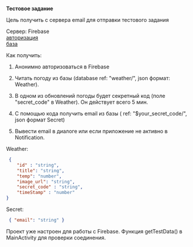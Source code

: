 **Тестовое задание**

Цель получить с сервера email для отправки тестового задания

Сервер: Firebase  
[авторизация](https://firebase.google.com/docs/auth/android/anonymous-auth?kotlin%20ktx_1)  
[база](https://firebase.google.com/docs/database/android/start)



Как получить:

1.  Анонимно авторизоваться в Firebase

2.  Читать погоду из базы (database ref: "weather/", json формат: Weather).

3.  В одном из обновлений погоды будет секретный код (поле "secret_code" в Weather). Он действует всего 5 мин.

4.  С помощью кода получить email из базы ( ref: "$your_secret_code/", json формат Secret)

5.  Вывести email в диалоге или если приложение не активно в Notification.

Weather:
```json
 {  
    "id" : "string",  
    "title": "string",  
    "temp": "number",  
    "image_url": "string",  
    "secret_code" : "string",  
    "timeStamp" : "number"  
}
```
Secret:
```json
 { "email": "string" }
```

Проект уже настроен для работы с Firebase. Функция getTestData() в MainActivity для проверки соединения.





